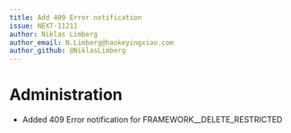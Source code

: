 ```yaml
---
title: Add 409 Error notification
issue: NEXT-11211
author: Niklas Limberg
author_email: N.Limberg@haokeyingxiao.com 
author_github: @NiklasLimberg
---
```

# Administration
* Added 409 Error notification for FRAMEWORK__DELETE_RESTRICTED
